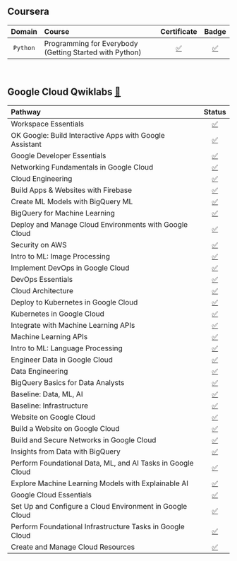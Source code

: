 ## **Coursera**

|**Domain**|**Course**|**Certificate**|**Badge**|
|:--------:|:---------|:-------------:|:-------:|
| `Python` | Programming for Everybody (Getting Started with Python) | [✅](https://github.com/abphilip-work/Certifications/blob/master/Coursera/Achievements/Coursera%20B8CTZ5H97WYC.pdf) | [✅](https://coursera.org/share/390dd80f05ad1990b746c257175b8a9b) |

<br>

## **Google Cloud Qwiklabs** [📍](https://www.cloudskillsboost.google/public_profiles/d99bc10b-9bd1-4a46-8939-652133d2a0f6)
  
|**Pathway**|**Status**|
:---------|:-------------:|
| Workspace Essentials | [✅](https://www.cloudskillsboost.google/public_profiles/d99bc10b-9bd1-4a46-8939-652133d2a0f6/badges/799194) |
| OK Google: Build Interactive Apps with Google Assistant | [✅](https://www.cloudskillsboost.google/public_profiles/d99bc10b-9bd1-4a46-8939-652133d2a0f6/badges/694938) |
| Google Developer Essentials | [✅](https://www.cloudskillsboost.google/public_profiles/d99bc10b-9bd1-4a46-8939-652133d2a0f6/badges/693197) |
| Networking Fundamentals in Google Cloud | [✅](https://www.cloudskillsboost.google/public_profiles/d99bc10b-9bd1-4a46-8939-652133d2a0f6/badges/671000) |
| Cloud Engineering  | [✅](https://www.cloudskillsboost.google/public_profiles/d99bc10b-9bd1-4a46-8939-652133d2a0f6/badges/670789) |
| Build Apps & Websites with Firebase | [✅](https://www.cloudskillsboost.google/public_profiles/d99bc10b-9bd1-4a46-8939-652133d2a0f6/badges/644819) |
| Create ML Models with BigQuery ML | [✅](https://www.cloudskillsboost.google/public_profiles/d99bc10b-9bd1-4a46-8939-652133d2a0f6/badges/634648) |
| BigQuery for Machine Learning  | [✅](https://www.cloudskillsboost.google/public_profiles/d99bc10b-9bd1-4a46-8939-652133d2a0f6/badges/634560) |
| Deploy and Manage Cloud Environments with Google Cloud | [✅](https://www.cloudskillsboost.google/public_profiles/d99bc10b-9bd1-4a46-8939-652133d2a0f6/badges/460962) |
| Security on AWS | [✅](https://www.cloudskillsboost.google/public_profiles/d99bc10b-9bd1-4a46-8939-652133d2a0f6/badges/459316) |
| Intro to ML: Image Processing | [✅](https://www.cloudskillsboost.google/public_profiles/d99bc10b-9bd1-4a46-8939-652133d2a0f6/badges/458905) |
| Implement DevOps in Google Cloud | [✅](https://www.cloudskillsboost.google/public_profiles/d99bc10b-9bd1-4a46-8939-652133d2a0f6/badges/458642) |
| DevOps Essentials | [✅](https://www.cloudskillsboost.google/public_profiles/d99bc10b-9bd1-4a46-8939-652133d2a0f6/badges/454269) |
| Cloud Architecture | [✅](https://www.cloudskillsboost.google/public_profiles/d99bc10b-9bd1-4a46-8939-652133d2a0f6/badges/454268) |
| Deploy to Kubernetes in Google Cloud | [✅](https://www.cloudskillsboost.google/public_profiles/d99bc10b-9bd1-4a46-8939-652133d2a0f6/badges/453699) |
| Kubernetes in Google Cloud | [✅](https://www.cloudskillsboost.google/public_profiles/d99bc10b-9bd1-4a46-8939-652133d2a0f6/badges/448863) |
| Integrate with Machine Learning APIs | [✅](https://www.cloudskillsboost.google/public_profiles/d99bc10b-9bd1-4a46-8939-652133d2a0f6/badges/448644) |
| Machine Learning APIs | [✅](https://www.cloudskillsboost.google/public_profiles/d99bc10b-9bd1-4a46-8939-652133d2a0f6/badges/448642) |
| Intro to ML: Language Processing | [✅](https://www.cloudskillsboost.google/public_profiles/d99bc10b-9bd1-4a46-8939-652133d2a0f6/badges/447573) |
| Engineer Data in Google Cloud | [✅](https://www.cloudskillsboost.google/public_profiles/d99bc10b-9bd1-4a46-8939-652133d2a0f6/badges/445919) |
| Data Engineering | [✅](https://www.cloudskillsboost.google/public_profiles/d99bc10b-9bd1-4a46-8939-652133d2a0f6/badges/445763) |
| BigQuery Basics for Data Analysts | [✅](https://www.cloudskillsboost.google/public_profiles/d99bc10b-9bd1-4a46-8939-652133d2a0f6/badges/443537) |
| Baseline: Data, ML, AI | [✅](https://www.cloudskillsboost.google/public_profiles/d99bc10b-9bd1-4a46-8939-652133d2a0f6/badges/443532) |
| Baseline: Infrastructure | [✅](https://www.cloudskillsboost.google/public_profiles/d99bc10b-9bd1-4a46-8939-652133d2a0f6/badges/443522) |
| Website on Google Cloud | [✅](https://www.cloudskillsboost.google/public_profiles/d99bc10b-9bd1-4a46-8939-652133d2a0f6/badges/441585) |
| Build a Website on Google Cloud | [✅](https://www.cloudskillsboost.google/public_profiles/d99bc10b-9bd1-4a46-8939-652133d2a0f6/badges/441583) |
| Build and Secure Networks in Google Cloud | [✅](https://www.cloudskillsboost.google/public_profiles/d99bc10b-9bd1-4a46-8939-652133d2a0f6/badges/439315) |
| Insights from Data with BigQuery | [✅](https://www.cloudskillsboost.google/public_profiles/d99bc10b-9bd1-4a46-8939-652133d2a0f6/badges/438072) |
| Perform Foundational Data, ML, and AI Tasks in Google Cloud | [✅](https://www.cloudskillsboost.google/public_profiles/d99bc10b-9bd1-4a46-8939-652133d2a0f6/badges/436826) |
| Explore Machine Learning Models with Explainable AI | [✅](https://www.cloudskillsboost.google/public_profiles/d99bc10b-9bd1-4a46-8939-652133d2a0f6/badges/434727) |
| Google Cloud Essentials | [✅](https://www.cloudskillsboost.google/public_profiles/d99bc10b-9bd1-4a46-8939-652133d2a0f6/badges/433721) |
| Set Up and Configure a Cloud Environment in Google Cloud | [✅](https://www.cloudskillsboost.google/public_profiles/d99bc10b-9bd1-4a46-8939-652133d2a0f6/badges/433102) |
| Perform Foundational Infrastructure Tasks in Google Cloud | [✅](https://www.cloudskillsboost.google/public_profiles/d99bc10b-9bd1-4a46-8939-652133d2a0f6/badges/430159) |
| Create and Manage Cloud Resources | [✅](https://www.cloudskillsboost.google/public_profiles/d99bc10b-9bd1-4a46-8939-652133d2a0f6/badges/421921) |